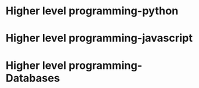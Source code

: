 # Higher level programming-python
# Higher level programming-javascript
# Higher level programming-Databases
